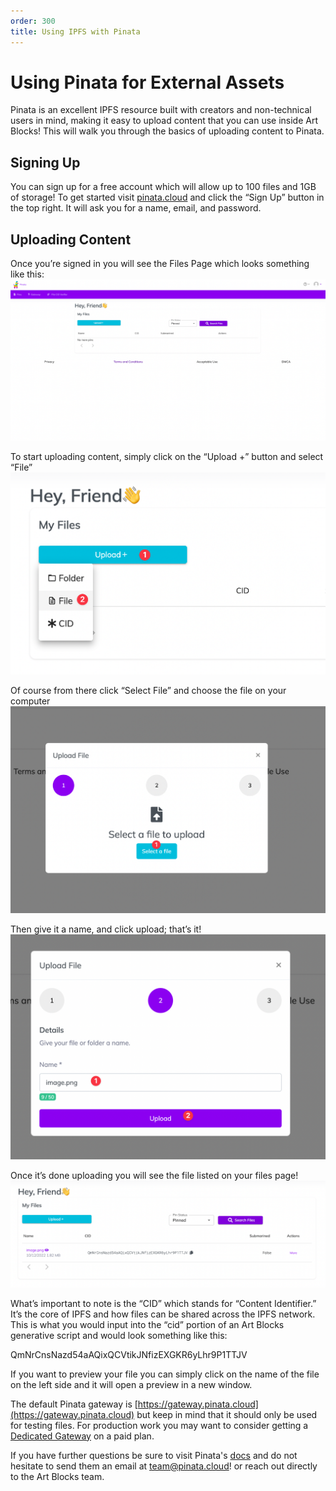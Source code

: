 ```yaml
---
order: 300
title: Using IPFS with Pinata
---
```


# Using Pinata for External Assets

Pinata is an excellent IPFS resource built with creators and non-technical users in mind, making it easy to upload content that you can use inside Art Blocks! This will walk you through the basics of uploading content to Pinata. 

## Signing Up

You can sign up for a free account which will allow up to 100 files and 1GB of storage! To get started visit [pinata.cloud](https://bit.ly/3DtEmhN) and click the “Sign Up” button in the top right. It will ask you for a name, email, and password. 

## Uploading Content
Once you’re signed in you will see the Files Page which looks something like this: ![setup](/static/Pinata_setup_1.png)


To start uploading content, simply click on the “Upload +” button and select “File” ![upload](/static/Pinata_setup_2.png)


Of course from there click “Select File” and choose the file on your computer ![select](/static/Pinata_setup_3.png)


Then give it a name, and click upload; that’s it! ![name](/static/Pinata_setup_4.png)


Once it’s done uploading you will see the file listed on your files page! ![complete](/static/Pinata_setup_5.png)

What’s important to note is the “CID” which stands for “Content Identifier.” It’s the core of IPFS and how files can be shared across the IPFS network. This is what you would input into the “cid” portion of an Art Blocks generative script and would look something like this: 

QmNrCnsNazd54aAQixQCVtikJNfizEXGKR6yLhr9P1TTJV

If you want to preview your file you can simply click on the name of the file on the left side and it will open a preview in a new window.

The default Pinata gateway is [https://gateway.pinata.cloud](https://gateway.pinata.cloud) but keep in mind that it should only be used for testing files. For production work you may want to consider getting a [Dedicated Gateway](https://www.pinata.cloud/blog/the-power-of-dedicated-gateways) on a paid plan. 

If you have further questions be sure to visit Pinata's [docs](https://docs.pinata.cloud) and do not hesitate to send them an email at [team@pinata.cloud](team@pinata.cloud)! or reach out directly to the Art Blocks team. 
